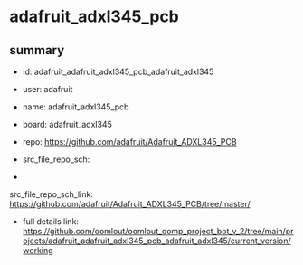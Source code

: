 # adafruit_adxl345_pcb
 
## summary 
* id: adafruit_adafruit_adxl345_pcb_adafruit_adxl345
* user: adafruit
* name: adafruit_adxl345_pcb
* board: adafruit_adxl345
* repo: https://github.com/adafruit/Adafruit_ADXL345_PCB



* src_file_repo_sch: 
*
 src_file_repo_sch_link: https://github.com/adafruit/Adafruit_ADXL345_PCB/tree/master/
* full details link: https://github.com/oomlout/oomlout_oomp_project_bot_v_2/tree/main/projects/adafruit_adafruit_adxl345_pcb_adafruit_adxl345/current_version/working  






